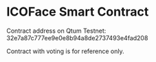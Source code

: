 <h1>ICOFace Smart Contract</h1>

Contract address on Qtum Testnet: 32e7a87c777ee9e0e8b94a8de2737493e4fad208

Contract with voting is for reference only.
